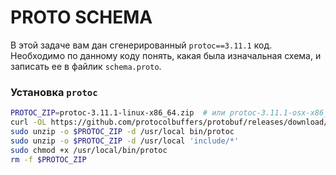 # PROTO SCHEMA

В этой задаче вам дан сгенерированный `protoc==3.11.1` код. Необходимо по данному коду понять, какая была изначальная схема, и записать ее в файлик `schema.proto`.

### Установка `protoc`

```bash
PROTOC_ZIP=protoc-3.11.1-linux-x86_64.zip  # или protoc-3.11.1-osx-x86_64.zip для Mac
curl -OL https://github.com/protocolbuffers/protobuf/releases/download/v3.11.1/$PROTOC_ZIP
sudo unzip -o $PROTOC_ZIP -d /usr/local bin/protoc
sudo unzip -o $PROTOC_ZIP -d /usr/local 'include/*'
sudo chmod +x /usr/local/bin/protoc
rm -f $PROTOC_ZIP
```
